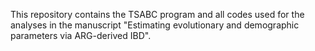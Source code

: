 This repository contains the TSABC program and all codes used for the analyses in the manuscript "Estimating evolutionary and demographic parameters via ARG-derived IBD".
